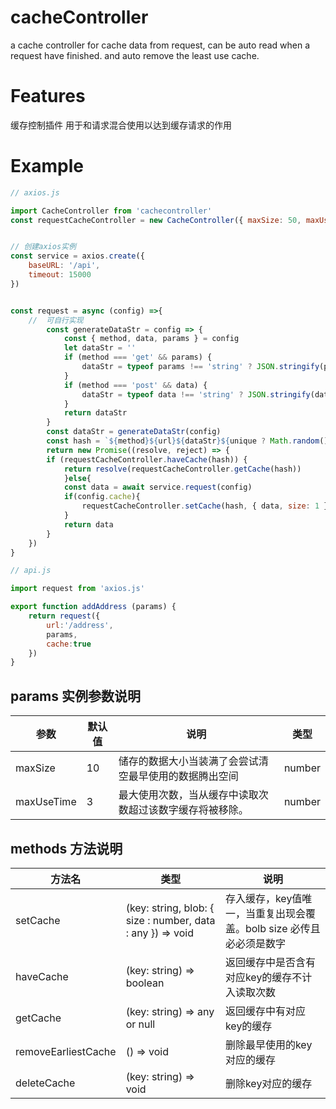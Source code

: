 # cacheController
a cache controller for cache data from request, can be auto read when a request have finished. and auto remove the least use cache.

# Features
缓存控制插件 
用于和请求混合使用以达到缓存请求的作用

# Example
```javascript
// axios.js

import CacheController from 'cachecontroller'
const requestCacheController = new CacheController({ maxSize: 50, maxUseTime: 3 })


// 创建axios实例
const service = axios.create({
    baseURL: '/api',
    timeout: 15000
})


const request = async (config) =>{
    //  可自行实现
        const generateDataStr = config => {
            const { method, data, params } = config
            let dataStr = ''
            if (method === 'get' && params) {
                dataStr = typeof params !== 'string' ? JSON.stringify(params) : params
            }
            if (method === 'post' && data) {
                dataStr = typeof data !== 'string' ? JSON.stringify(data) : data
            }
            return dataStr
        }
        const dataStr = generateDataStr(config)
        const hash = `${method}${url}${dataStr}${unique ? Math.random() : ''}`
        return new Promise((resolve, reject) => { 
        if (requestCacheController.haveCache(hash)) {
            return resolve(requestCacheController.getCache(hash))   
            }else{
            const data = await service.request(config)
            if(config.cache){
                requestCacheController.setCache(hash, { data, size: 1 })
            }
            return data
        }
    })
}

// api.js

import request from 'axios.js'

export function addAddress (params) {
    return request({
        url:'/address',
        params,
        cache:true
    })
}

```

## params 实例参数说明



|  参数   | 默认值  | 说明  |   类型|
|  ----  | ----  |----|----|
| maxSize|10 |储存的数据大小当装满了会尝试清空最早使用的数据腾出空间 | number |
| maxUseTime  | 3 | 最大使用次数，当从缓存中读取次数超过该数字缓存将被移除。| number



## methods 方法说明

|  方法名   | 类型  | 说明  |  
|  ---- | -----  |----|
| setCache | (key: string, blob: { size : number, data : any }) => void   | 存入缓存，key值唯一，当重复出现会覆盖。bolb size 必传且必必须是数字  |
| haveCache  | (key: string) => boolean | 返回缓存中是否含有对应key的缓存不计入读取次数 | 
| getCache  | (key: string) => any or null | 返回缓存中有对应key的缓存 |  (any or null) 
| removeEarliestCache | () => void | 删除最早使用的key对应的缓存 | void 
| deleteCache | (key: string) => void | 删除key对应的缓存 | 
